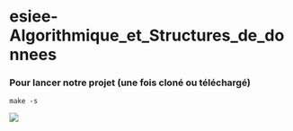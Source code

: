 # esiee-Algorithmique_et_Structures_de_donnees

### Pour lancer notre projet (une fois cloné ou téléchargé)
`make -s`

![](https://media.giphy.com/media/7Q7SqFSRmzkFq/giphy.gif)